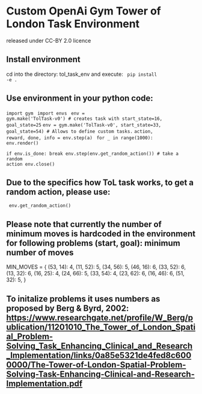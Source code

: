 # Custom OpenAi Gym Tower of London Task Environment 
released under CC-BY 2.0 licence

## Install environment
cd into the directory: tol_task_env and execute: 
<code> pip install -e . </code>

## Use environment in your python code:
<code>import gym </code>
<code>import envs </code>
<code>env = gym.make('TolTask-v0') # creates task with start_state=16, goal_state=25</code>
<code>env = gym.make('TolTask-v0', start_state=33, goal_state=54) # Allows to define custom tasks.</code>
<code>action, reward, done, info = env.step(a)</code>
<code>
for _ in range(1000):
    env.render()  
    if env.is_done:
          break 
     env.step(env.get_random_action()) # take a random action
env.close()
</code>
## Due to the specifics how ToL task works, to get a random action, please use: 
<code> env.get_random_action() </code>
## Please note that currently the number of minimum moves is hardcoded in the environment for following problems (start, goal): minimum number of moves
MIN_MOVES = {
    (53, 14): 4,
    (11, 52): 5,
    (34, 56): 5,
    (46, 16): 6,
    (33, 52): 6,
    (13, 32): 6,
    (16, 25): 4,
    (24, 66): 5,
    (33, 54): 4,
    (23, 62): 6,
    (16, 46): 6,
    (51, 32): 5,
}

## To initalize problems it uses numbers as proposed by Berg & Byrd, 2002: https://www.researchgate.net/profile/W_Berg/publication/11201010_The_Tower_of_London_Spatial_Problem-Solving_Task_Enhancing_Clinical_and_Research_Implementation/links/0a85e5321de4fed8c6000000/The-Tower-of-London-Spatial-Problem-Solving-Task-Enhancing-Clinical-and-Research-Implementation.pdf

